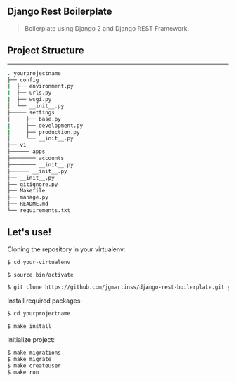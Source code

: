 ## Django Rest Boilerplate

> Boilerplate using Django 2 and Django REST Framework.


## Project Structure

--------

  ```sh
  . yourprojectname
  ├── config
  |  ├── environment.py      
  |  ├── urls.py
  |  ├── wsgi.py
  │  └── __init__.py                
  ├───── settings
  │     ├── base.py
  |     ├── development.py
  |     ├── production.py   
  │     └── __init__.py   
  ├── v1                    
  ├────── apps
  ├──────── accounts
  ├──────── __init__.py
  ├────── __init__.py
  ├── __init__.py
  ├── gitignore.py
  ├── Makefile
  ├── manage.py
  ├── README.md
  └── requirements.txt
  ```

## Let's use!

Cloning the repository in your virtualenv:

```sh
$ cd your-virtualenv

$ source bin/activate

$ git clone https://github.com/jgmartinss/django-rest-boilerplate.git yourprojectname
```

Install required packages:

```sh
$ cd yourprojectname

$ make install
```

Initialize project:
```sh
$ make migrations
$ make migrate
$ make createuser
$ make run
```
